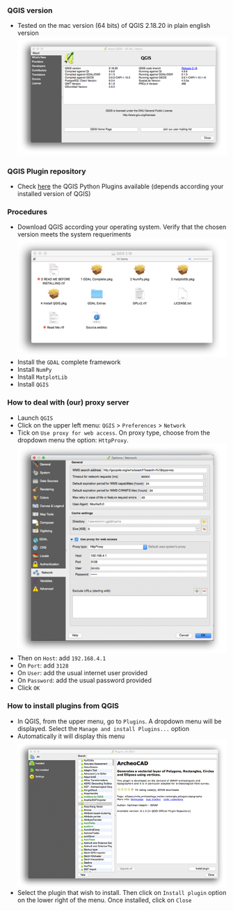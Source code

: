 ### QGIS version
* Tested on the mac version (64 bits) of QGIS 2.18.20 in plain english version
![version.png](images/2685026011-qgis.png)

### QGIS Plugin repository
* Check [here](https://plugins.qgis.org/plugins/plugins.xml) the QGIS Python Plugins available (depends according your installed version of QGIS)

### Procedures
* Download QGIS according your operating system. Verify that the chosen version meets the system requeriments
![installation.png](images/2227180961-installation.png)
* Install the `GDAL` complete framework
* Install `NumPy`
* Install `MatplotLib`
* Install `QGIS`

### How to deal with (our) proxy server
* Launch `QGIS`
* Click on the upper left menu: `QGIS` > `Preferences` > `Network`
* Tick on `Use proxy for web access`. On proxy type, choose from the dropdown menu the option: `HttpProxy`. 
![proxy.png](images/2044149627-proxy.png)
* Then on `Host`: add `192.168.4.1`
* On `Port`: add `3128`
* On `User`: add the usual internet user provided
* On `Password`: add the usual password provided
* Click `OK`

### How to install plugins from QGIS
* In QGIS, from the upper menu, go to `Plugins`. A dropdown menu will be displayed. Select the `Manage and install Plugins...` option
* Automatically it will display this menu
![plugin.png](images/261314794-plugins.png)
* Select the plugin that wish to install. Then click on `Install plugin` option on the lower right of the menu. Once installed, click on `Close`
